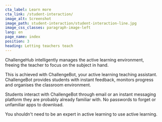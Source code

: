 ```yaml
---
cta_label: Learn more
cta_link: /student-interaction/
image_alt: Screenshot
image_path: student-interaction/student-interaction-line.jpg
image_css_classes: paragraph-image-left
lang: en
page_name: index
position: 3
heading: Letting teachers teach
---
```


ChallengeHub intelligently manages the active learning environment, freeing the teacher to focus on the subject in hand.

This is achieved with ChallengeBot, your active learning teaching assistant. ChallengeBot provides students with instant feedback, monitors progress and organises the classroom environment.

Students interact with ChallengeBot through email or an instant messaging platform they are probably already familiar with. No passwords to forget or unfamiliar apps to download.

You shouldn't need to be an expert in active learning to use active learning.
